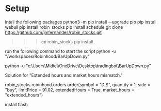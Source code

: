 # Setup 
intall the following packages
python3 -m pip install --upgrade pip
pip install webull
pip install robin_stocks
pip install schedule
git clone https://github.com/jmfernandes/robin_stocks.git 
>>> cd robin_stocks
pip install .


run the following command to start the script
  python -u "/workspaces/Robinhood/BarUpDown.py"


  
python -u "c:\Users\Midiel\OneDrive\Desktop\tradingbot\BarUpDown.py"






Solution for "Extended hours and market hours mismatch."


robin_stocks.robinhood.orders.order(symbol        = "DIS",
                                    quantity      = 1,
                                    side          = "buy",
                                    limitPrice    = 91.02,
                                    extendedHours = True,
                                    market_hours  = "extended_hours")

install flash